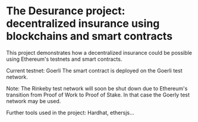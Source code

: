 # The Desurance project: decentralized insurance using blockchains and smart contracts

This project demonstrates how a decentralized insurance could be possible using Ethereum's testnets and smart contracts.

Current testnet: Goerli
The smart contract is deployed on the Goerli test network.


Note: The Rinkeby test network will soon be shut down due to Ethereum's transition from Proof of Work to Proof of Stake. In that case the Goerly test network may be used.

Further tools used in the project: Hardhat, ethersjs...
